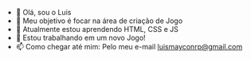 - 👋 Olá, sou  o Luis
- 👀 Meu objetivo é focar na área de criação de Jogo
- 🌱 Atualmente estou aprendendo HTML, CSS e JS
- 💞️ Estou trabalhando em um novo Jogo!
- 📫 Como chegar até mim: Pelo meu e-mail luismayconrp@gmail.com
